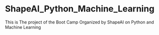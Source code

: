 # ShapeAI_Python_Machine_Learning
This is The project of the Boot Camp Organized by ShapeAI on Python and Machine Learning
